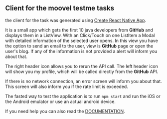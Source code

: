 ## Client for the moovel testme tasks

the client for the task was generated using [Create React Native App](https://github.com/react-community/create-react-native-app).

It is a small app which gets the first 10 java developers from __GitHub__ and displays them in a ListView.
With an Click/Touch on one ListItem a Modal with detailed information of the selected user opens.
In this view you have the option to send an email to the user, view is __GitHub__ page or open the user's blog. If any of the information is not provided a alert will inform you about that.

The right header icon allows you to rerun the API call.
The left header icon will show you my profile, which will be called directly from the __GitHub__ API.

If there is no network connection, an error screen will inform you about that.
This screen will also inform you if the rate limit is exceeded.

The fasted way to test the application is to run `npm start` and run the iOS or the Android emulator or use an actual android device.

If you need help you can also read the [DOCUMENTATION](./DOCUMENTATION.md).
